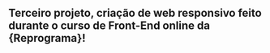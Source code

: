 ## Terceiro projeto, criação de web responsivo feito durante o curso de Front-End online da {Reprograma}!